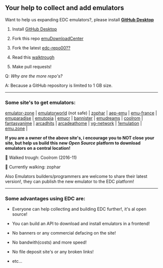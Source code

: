 ## Your help to collect and add emulators

Want to help us expanding EDC emulators?, please install [**GitHub Desktop**](https://desktop.github.com)

1) Install [GitHub Desktop](https://desktop.github.com/)

2) Fork this repo [emuDownloadCenter](https://github.com/PhoenixInteractiveNL/emuDownloadCenter)

3) Fork the latest [edc-repo00??](https://github.com/PhoenixInteractiveNL)

4) Read this [walktrough](https://github.com/PhoenixInteractiveNL/edc-masterhook/wiki/Collecting-walktrough)

5) Make pull requests!

Q: _Why are the more repo's?_

A: Because a GitHub repository is limited to 1 GB size.
***
### Some site's to get emulators:

[emulator-zone](http://www.emulator-zone.com) | 
[emulatorworld](http://www.emulatorworld.com/) (not safe) |
[zophar](http://www.zophar.net) | 
[aep-emu](https://www.aep-emu.de) | 
[emu-france](http://www.emu-france.com) | 
[emuparadise](http://www.emuparadise.me) | 
[emutopia](http://www.emutopia.com/) | 
[emucr](http://www.emucr.com/) | 
[bannister](http://www.bannister.org/software/) | 
[emudreams](http://www.emudreams.pl/) | 
[coolrom](http://coolrom.com/emulators/) | 
[fantasyanime](http://fantasyanime.com/emulators) | 
[arcadhits](http://www.arcadehits.net/index.php?p=ressources&cat=emulateurs) |
[arcadeathome](https://www.arcadeathome.com/) |
[vg-network](http://www.vg-network.com/ed/downloads/) |
[1emulation](http://www.1emulation.com/forums/files/) |
[emu.zone](https://emu.zone/resources/) |

**If you are a owner of the above site's, i encourage you to NOT close your site, but help us build this new _Open Source_ platform to download emulators on a central location!**

:checkered_flag: Walked trough: Coolrom (2016-11)

:mans_shoe: Currently walking: zophar

Also Emulators builders/programmers are welcome to share their latest version!, they can publish the new emulator to the EDC platform!
***
### Some advantages using EDC are:
- Everyone can help collecting and building EDC further!, it's al open source!

- You can build an API to download and install emulators in a frontend!

- No banners or any commercial defacing on the site!

- No bandwith(costs) and more speed!

- No file deposit site's or any broken links!

- etc...
